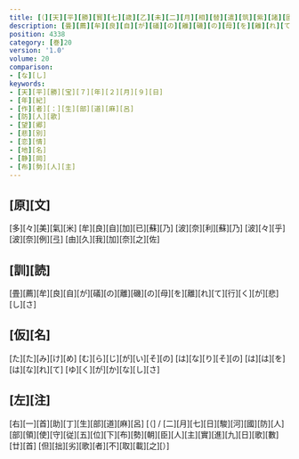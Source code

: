 ```yaml
---
title: [（][天][平][勝][寳][七][歳][乙][未][二][月][相][替][遣][筑][紫][諸][國][防][人][等][歌][）]
description: [畳][薦][牟][良][自][が][礒][の][離][磯][の][母][を][離][れ][て][行][く][が][悲][し][さ]
position: 4338
category: [巻]20
version: '1.0'
volume: 20
comparison:
- [な][し]
keywords:
- [天][平][勝][宝][７][年][２][月][９][日]
- [年][紀]
- [作][者][：][生][部][道][麻][呂]
- [防][人][歌]
- [望][郷]
- [悲][別]
- [恋][情]
- [地][名]
- [静][岡]
- [布][勢][人][主]
---
```


## [原][文]

[多][々][美][氣][米] [牟][良][自][加][已][蘇][乃] [波][奈][利][蘇][乃] [波][々][乎][波][奈][例][弖] [由][久][我][加][奈][之][佐]

## [訓][読]

[畳][薦][牟][良][自][が][礒][の][離][磯][の][母][を][離][れ][て][行][く][が][悲][し][さ]

## [仮][名]

[た][た][み][け][め] [む][ら][じ][が][い][そ][の] [は][な][り][そ][の] [は][は][を][は][な][れ][て] [ゆ][く][が][か][な][し][さ]

## [左][注]

[右][一][首][助][丁][生][部][道][麻][呂] [（] / [二][月][七][日][駿][河][國][防][人][部][領][使][守][従][五][位][下][布][勢][朝][臣][人][主][實][進][九][日][歌][數][廿][首] [但][拙][劣][歌][者][不][取][載][之][）]

